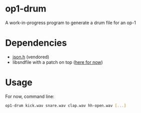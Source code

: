# op1-drum

A work-in-progress program to generate a drum file for an op-1

# Dependencies
- [json.h](http://github.com/nlohmann/json) (vendored)
- libsndfile with a patch on top ([here for now](http://github.com/padenot/libsndfile))

# Usage
For now, command line:

```sh
op1-drum kick.wav snare.wav clap.wav hh-open.wav [...]
```
